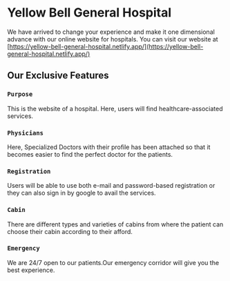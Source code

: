 # Yellow Bell General Hospital

We have arrived to change your experience and make it one dimensional advance with our online website for hospitals. You can visit our website at [https://yellow-bell-general-hospital.netlify.app/](https://yellow-bell-general-hospital.netlify.app/)

## Our Exclusive Features

### `Purpose`

This is the website of a hospital. Here, users will find healthcare-associated services. 

### `Physicians`

Here, Specialized Doctors with their profile has been attached so that it becomes easier to find the perfect doctor for the patients.

### `Registration`

Users will be able to use both e-mail and password-based registration or they can also sign in by google to avail the services.  

### `Cabin`

There are different types and varieties of cabins from where the patient can choose their cabin according to their afford. 

### `Emergency`

We are 24/7 open to our patients.Our emergency corridor will give you the best experience.